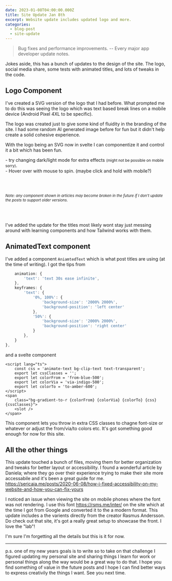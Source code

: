 ```yaml
---
date: 2023-01-08T04:00:00.000Z
title: Site Update Jan 8th
excerpt: Website update includes updated logo and more.
categories:
  - blog-post
  - site-update
---
```


<script lang="ts">
    import Logo from '../lib/components/layout/Logo.svelte';
</script>

> Bug fixes and performance improvements.
-- Every major app developer update notes.

Jokes aside, this has a bunch of updates to the design of the site. The logo, social media share, some tests with animated titles, and lots of tweaks in the code.

## Logo Component

I've created a SVG version of the logo that I had before. What prompted me to do this was seeing the logo which was text based break lines on a mobile device (Android Pixel 4XL to be specific).

The logo was created just to give some kind of fluidity in the branding of the site. I had some random AI generated image before for fun but it didn't help create a solid cohesive experience.

With the logo being an SVG now in svelte I can componentize it and control it a bit which has been fun.

<Logo 
    svgClasses="fill-black dark:fill-white w-10 h-10 transition-all group " 
    jClasses="group-hover:animate-bounce delay-150  from-indigo-500 via-purple-500 to-amber-500 bg-gradient-to-t"
    cClasses="group-hover:animate-bounce delay-300"
    rbClasses="group-hover:animate-bounce delay-500"
    lbClasses="group-hover:animate-bounce delay-700"
/> - try changing dark/light mode for extra effects <small>(might not be possible on mobile sorry)</small>.
<br>
<Logo  svgClasses="fill-black dark:fill-white w-10 h-10 transition-all hover:animate-spin"  /> - Hover over with mouse to spin. (maybe click and hold with mobile?)

<br><br>

<small>*Note: any component shown in articles may become broken in the future if I don't update the posts to support older versions.*</small>

<br><br>

I've added the update for the titles most likely wont stay just messing around with learning components and how Tailwind works with them.

## AnimatedText component
I've added a component `AniamtedText` which is what post titles are using (at the time of writing). I got the tips from 


```js
    animation: {
        'text': 'text 30s ease infinite',
    },
    keyframes: {
        'text': {
            '0%, 100%': {
                'background-size': '2000% 2000%',
                'background-position': 'left center'
            },
            '50%': {
                'background-size': '2000% 2000%',
                'background-position': 'right center'
            }
        },
    }
},
```

and a svelte component

```svelte
<script lang="ts">
    const css = 'animate-text bg-clip-text text-transparent';
    export let cssClasses = '';
    export let colorFrom = 'from-blue-500';
    export let colorVia = 'via-indigo-500';
    export let colorTo = 'to-amber-600';
</script>
<span
	class="bg-gradient-to-r {colorFrom} {colorVia} {colorTo} {css} {cssClasses}">
	<slot />
</span>
```

This component lets you throw in extra CSS classes to chagne font-size or whatever or adjust the from/via/to colors etc. It's got something good enough for now for this site.

## All the other things

This update touched a bunch of files, moving them for better organization and tweaks for better layout or accessibility. I found a wonderful article by Daniela; where they go over their experience trying to make their site more accessabile and it's been a great guide for me. https://sericaia.me/posts/2020-06-08/how-i-fixed-accessibility-on-my-website-and-how-you-can-fix-yours

I noticed an issue when viewing the site on mobile phones where the font was not rendering. I use this font https://rsms.me/inter/ on the site which at the time I got from Google and converted it to the a modern format. This update includes a the varients directly from the creator Rasmus Andersson. Do check out that site, it's got a really great setup to showcase the front. I love the "lab"!

I'm sure I'm forgetting all the details but this is it for now.

---

p.s. one of my new years goals is to write so to take on that challenge I figured updating my personal site and sharing things I learn for work or personal things along the way would be a great way to do that. I hope you find something of value in the future posts and I hope I can find better ways to express creativily the things I want. See you next time.